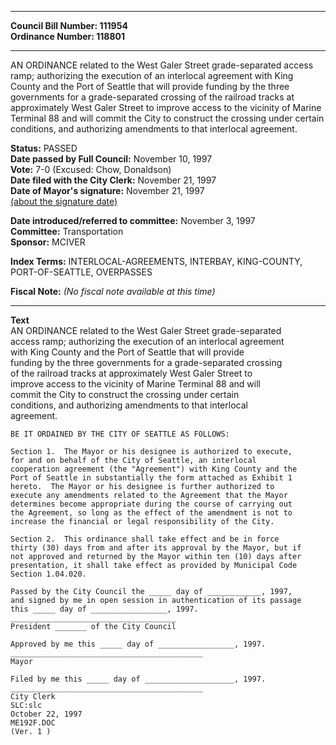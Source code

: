 * * * * *  
  
**Council Bill Number: [](#h0)[](#h2)111954**   
**Ordinance Number: 118801**  
  
* * * * *  
  
AN ORDINANCE related to the West Galer Street grade-separated access ramp; authorizing the execution of an interlocal agreement with King County and the Port of Seattle that will provide funding by the three governments for a grade-separated crossing of the railroad tracks at approximately West Galer Street to improve access to the vicinity of Marine Terminal 88 and will commit the City to construct the crossing under certain conditions, and authorizing amendments to that interlocal agreement.  
  
**Status:** PASSED   
**Date passed by Full Council:** November 10, 1997   
**Vote:** 7-0 (Excused: Chow, Donaldson)   
**Date filed with the City Clerk:** November 21, 1997   
**Date of Mayor's signature:** November 21, 1997   
[(about the signature date)](/~public/approvaldate.htm)   
  
  
**Date introduced/referred to committee:** November 3, 1997   
**Committee:** Transportation   
**Sponsor:** MCIVER   
  
**Index Terms:** INTERLOCAL-AGREEMENTS, INTERBAY, KING-COUNTY, PORT-OF-SEATTLE, OVERPASSES  
  
**Fiscal Note:** *(No fiscal note available at this time)*  
  
* * * * *  
  
**Text**  
    AN ORDINANCE related to the West Galer Street grade-separated  
    access ramp; authorizing the execution of an interlocal agreement  
    with King County and the Port of Seattle that will provide  
    funding by the three governments for a grade-separated crossing  
    of the railroad tracks at approximately West Galer Street to  
    improve access to the vicinity of Marine Terminal 88 and will  
    commit the City to construct the crossing under certain  
    conditions, and authorizing amendments to that interlocal  
    agreement.  
  
    BE IT ORDAINED BY THE CITY OF SEATTLE AS FOLLOWS:  
  
    Section 1.  The Mayor or his designee is authorized to execute,  
    for and on behalf of the City of Seattle, an interlocal  
    cooperation agreement (the "Agreement") with King County and the  
    Port of Seattle in substantially the form attached as Exhibit 1  
    hereto.  The Mayor or his designee is further authorized to  
    execute any amendments related to the Agreement that the Mayor  
    determines become appropriate during the course of carrying out  
    the Agreement, so long as the effect of the amendment is not to  
    increase the financial or legal responsibility of the City.  
  
    Section 2.  This ordinance shall take effect and be in force  
    thirty (30) days from and after its approval by the Mayor, but if  
    not approved and returned by the Mayor within ten (10) days after  
    presentation, it shall take effect as provided by Municipal Code  
    Section 1.04.020.  
  
    Passed by the City Council the _____ day of ____________, 1997,  
    and signed by me in open session in authentication of its passage  
    this _____ day of _________________, 1997.  
    _____________________________________  
    President _______ of the City Council  
  
    Approved by me this _____ day of _________________, 1997.  
    ___________________________________________  
    Mayor  
  
    Filed by me this _____ day of ____________________, 1997.  
    ___________________________________________  
    City Clerk  
    SLC:slc  
    October 22, 1997  
    ME192F.DOC  
    (Ver. 1 )  
